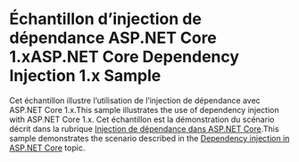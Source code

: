 # <a name="aspnet-core-dependency-injection-1x-sample"></a><span data-ttu-id="47b2a-101">Échantillon d’injection de dépendance ASP.NET Core 1.x</span><span class="sxs-lookup"><span data-stu-id="47b2a-101">ASP.NET Core Dependency Injection 1.x Sample</span></span>

<span data-ttu-id="47b2a-102">Cet échantillon illustre l’utilisation de l’injection de dépendance avec ASP.NET Core 1.x.</span><span class="sxs-lookup"><span data-stu-id="47b2a-102">This sample illustrates the use of dependency injection with ASP.NET Core 1.x.</span></span> <span data-ttu-id="47b2a-103">Cet échantillon est la démonstration du scénario décrit dans la rubrique [Injection de dépendance dans ASP.NET Core](https://docs.microsoft.com/aspnet/core/fundamentals/dependency-injection).</span><span class="sxs-lookup"><span data-stu-id="47b2a-103">This sample demonstrates the scenario described in the [Dependency injection in ASP.NET Core](https://docs.microsoft.com/aspnet/core/fundamentals/dependency-injection) topic.</span></span>
